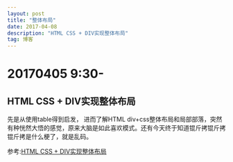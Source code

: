 ```yaml
---
layout: post
title: "整体布局"
date: 2017-04-08
description: "HTML CSS + DIV实现整体布局"
tag: 博客 
---   
```


# 20170405 9:30-

## HTML CSS + DIV实现整体布局

先是从使用table得到启发， 进而了解HTML div+css整体布局和局部部落，突然有种恍然大悟的感觉，原来大脑是如此喜欢模式。还有今天终于知道锟斤拷锟斤拷锟斤拷是什么梗了，就是乱码。

参考:[HTML CSS + DIV实现整体布局](http://blog.csdn.net/mercop/article/details/7882000/)


